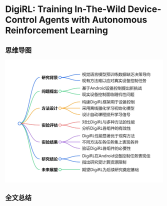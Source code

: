# DigiRL: Training In-The-Wild Device-Control Agents with Autonomous Reinforcement Learning

## 思维导图
![思维导图](/imgs/DigiRL-Training-In-The-Wild-Device-Control-Agents-with-Autonomous-Reinforcement-Learning.jpg)

## 全文总结
